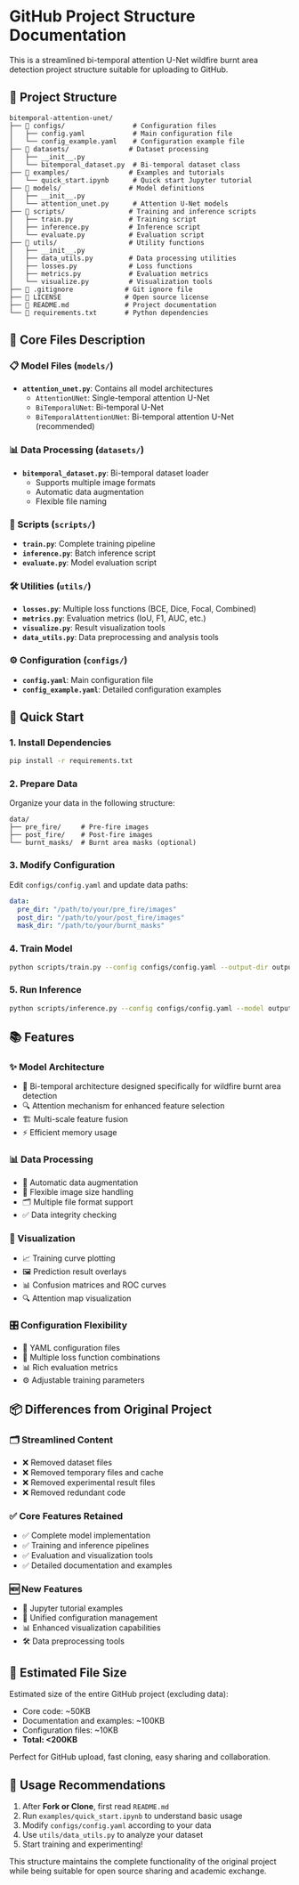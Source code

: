 # GitHub Project Structure Documentation

This is a streamlined bi-temporal attention U-Net wildfire burnt area detection project structure suitable for uploading to GitHub.

## 📁 Project Structure

```
bitemporal-attention-unet/
├── 📂 configs/                 # Configuration files
│   ├── config.yaml            # Main configuration file
│   └── config_example.yaml    # Configuration example file
├── 📂 datasets/               # Dataset processing
│   ├── __init__.py
│   └── bitemporal_dataset.py  # Bi-temporal dataset class
├── 📂 examples/               # Examples and tutorials
│   └── quick_start.ipynb      # Quick start Jupyter tutorial
├── 📂 models/                 # Model definitions
│   ├── __init__.py
│   └── attention_unet.py      # Attention U-Net models
├── 📂 scripts/                # Training and inference scripts
│   ├── train.py              # Training script
│   ├── inference.py          # Inference script
│   └── evaluate.py           # Evaluation script
├── 📂 utils/                  # Utility functions
│   ├── __init__.py
│   ├── data_utils.py         # Data processing utilities
│   ├── losses.py             # Loss functions
│   ├── metrics.py            # Evaluation metrics
│   └── visualize.py          # Visualization tools
├── 📄 .gitignore             # Git ignore file
├── 📄 LICENSE                # Open source license
├── 📄 README.md              # Project documentation
└── 📄 requirements.txt       # Python dependencies
```

## 🎯 Core Files Description

### 📋 Model Files (`models/`)
- **`attention_unet.py`**: Contains all model architectures
  - `AttentionUNet`: Single-temporal attention U-Net
  - `BiTemporalUNet`: Bi-temporal U-Net
  - `BiTemporalAttentionUNet`: Bi-temporal attention U-Net (recommended)

### 📊 Data Processing (`datasets/`)
- **`bitemporal_dataset.py`**: Bi-temporal dataset loader
  - Supports multiple image formats
  - Automatic data augmentation
  - Flexible file naming

### 🚀 Scripts (`scripts/`)
- **`train.py`**: Complete training pipeline
- **`inference.py`**: Batch inference script
- **`evaluate.py`**: Model evaluation script

### 🛠️ Utilities (`utils/`)
- **`losses.py`**: Multiple loss functions (BCE, Dice, Focal, Combined)
- **`metrics.py`**: Evaluation metrics (IoU, F1, AUC, etc.)
- **`visualize.py`**: Result visualization tools
- **`data_utils.py`**: Data preprocessing and analysis tools

### ⚙️ Configuration (`configs/`)
- **`config.yaml`**: Main configuration file
- **`config_example.yaml`**: Detailed configuration examples

## 🚀 Quick Start

### 1. Install Dependencies
```bash
pip install -r requirements.txt
```

### 2. Prepare Data
Organize your data in the following structure:
```
data/
├── pre_fire/     # Pre-fire images
├── post_fire/    # Post-fire images
└── burnt_masks/  # Burnt area masks (optional)
```

### 3. Modify Configuration
Edit `configs/config.yaml` and update data paths:
```yaml
data:
  pre_dir: "/path/to/your/pre_fire/images"
  post_dir: "/path/to/your/post_fire/images"
  mask_dir: "/path/to/your/burnt_masks"
```

### 4. Train Model
```bash
python scripts/train.py --config configs/config.yaml --output-dir outputs/
```

### 5. Run Inference
```bash
python scripts/inference.py --config configs/config.yaml --model outputs/best_model.pth --pre-dir data/test/pre_fire --post-dir data/test/post_fire --output-dir results/
```

## 📚 Features

### ✨ Model Architecture
- 🎯 Bi-temporal architecture designed specifically for wildfire burnt area detection
- 🔍 Attention mechanism for enhanced feature selection
- 🏗️ Multi-scale feature fusion
- ⚡ Efficient memory usage

### 📊 Data Processing
- 🔄 Automatic data augmentation
- 📏 Flexible image size handling
- 🗂️ Multiple file format support
- ✅ Data integrity checking

### 🎨 Visualization
- 📈 Training curve plotting
- 🖼️ Prediction result overlays
- 📊 Confusion matrices and ROC curves
- 🔍 Attention map visualization

### 🎛️ Configuration Flexibility
- 📝 YAML configuration files
- 🔧 Multiple loss function combinations
- 📊 Rich evaluation metrics
- ⚙️ Adjustable training parameters

## 📦 Differences from Original Project

### 🗂️ Streamlined Content
- ❌ Removed dataset files
- ❌ Removed temporary files and cache
- ❌ Removed experimental result files
- ❌ Removed redundant code

### ✅ Core Features Retained
- ✅ Complete model implementation
- ✅ Training and inference pipelines
- ✅ Evaluation and visualization tools
- ✅ Detailed documentation and examples

### 🆕 New Features
- 📓 Jupyter tutorial examples
- 🔧 Unified configuration management
- 📊 Enhanced visualization capabilities
- 🛠️ Data preprocessing tools

## 📄 Estimated File Size

Estimated size of the entire GitHub project (excluding data):
- Core code: ~50KB
- Documentation and examples: ~100KB
- Configuration files: ~10KB
- **Total: <200KB**

Perfect for GitHub upload, fast cloning, easy sharing and collaboration.

## 🤝 Usage Recommendations

1. After **Fork or Clone**, first read `README.md`
2. Run `examples/quick_start.ipynb` to understand basic usage
3. Modify `configs/config.yaml` according to your data
4. Use `utils/data_utils.py` to analyze your dataset
5. Start training and experimenting!

This structure maintains the complete functionality of the original project while being suitable for open source sharing and academic exchange.
